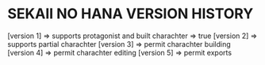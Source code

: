 # SEKAII NO HANA VERSION HISTORY
[version 1] => supports protagonist and built charachter => true
[version 2] => supports partial charachter
[version 3] => permit charachter building
[version 4] => permit charachter editing
[version 5] => permit exports